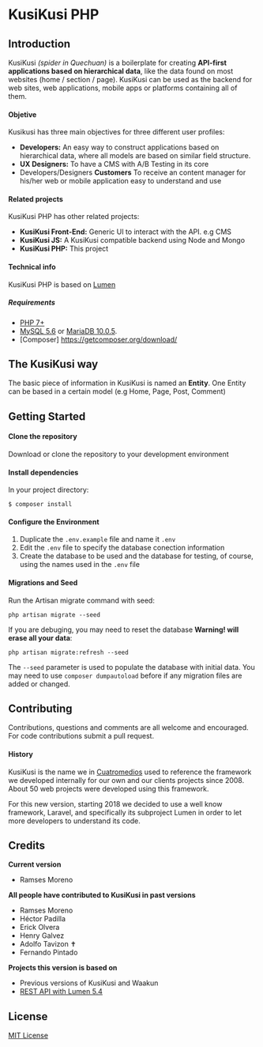 # KusiKusi PHP

## Introduction
KusiKusi _(spider in Quechuan)_ is a boilerplate for creating **API-first applications based on hierarchical data**, like the data found on most websites (home / section / page). KusiKusi can be used as the backend for web sites, web applications, mobile apps or platforms containing all of them.

#### Objetive

Kusikusi has three main objectives for three different user profiles:
* **Developers:** An easy way to construct applications based on hierarchical data, where all models are based on similar field structure.
* **UX Designers:** To have a CMS with A/B Testing in its core
* Developers/Designers **Customers** To receive an content manager for his/her web or mobile application easy to understand and use

#### Related projects

KusiKusi PHP has other related projects:

* **KusiKusi Front-End:** Generic UI to interact with the API. e.g CMS
* **KusiKusi JS:** A KusiKusi compatible backend using Node and Mongo
* **KusiKusi PHP:** This project

#### Technical info
KusiKusi PHP is based on [Lumen](https://lumen.laravel.com)

##### Requirements
 * [PHP 7+](https://www.php.net)
 * [MySQL 5.6](https://www.mysql.com/) or [MariaDB 10.0.5](https://mariadb.com/).
 * [Composer] https://getcomposer.org/download/


## The KusiKusi way

The basic piece of information in KusiKusi is named an **Entity**. One Entity can be based in a certain model (e.g Home, Page, Post, Comment)

## Getting Started

#### Clone the repository
Download or clone the repository to your development environment

#### Install dependencies
In your project directory:
```
$ composer install
```
#### Configure the Environment
1. Duplicate the `.env.example` file and name it `.env`
1. Edit the `.env` file to specify the database conection information
1. Create the database to be used and the database for testing, of course, using the names used in the `.env` file

#### Migrations and Seed
Run the Artisan migrate command with seed:
```
php artisan migrate --seed
```

If you are debuging, you may need to reset the database **Warning! will erase all your data**:
```
php artisan migrate:refresh --seed
```

The `--seed` parameter is used to populate the database with initial data. You may need to use `composer dumpautoload` before if any migration files are added or changed.


## Contributing
Contributions, questions and comments are all welcome and encouraged. For code contributions submit a pull request.

#### History
KusiKusi is the name we in [Cuatromedios](http://www.cuatromedios.com/) used to reference the framework we developed internally for our own and our clients projects since 2008. About 50 web projects were developed using this framework.

For this new version, starting 2018 we decided to use a well know framework, Laravel, and specifically its subproject Lumen in order to let more developers to understand its code.

## Credits
**Current version**
* Ramses Moreno

**All people have contributed to KusiKusi in past versions**
* Ramses Moreno
* Héctor Padilla
* Erick Olvera
* Henry Galvez
* Adolfo Tavizon ✝
* Fernando Pintado

**Projects this version is based on**
* Previous versions of KusiKusi and Waakun
* [REST API with Lumen 5.4](https://github.com/hasib32/rest-api-with-lumen)

## License
[MIT License](LICENCE.txt)